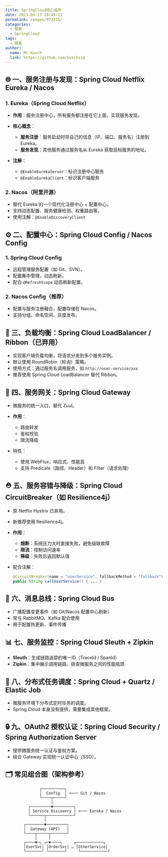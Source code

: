 ```yaml
---
title: SpringCloud核心组件
date: 2023-04-17 10:49:11
permalink: /pages/972315/
categories:
  - 框架
  - SpringCloud
tags:
  - 随笔
author:
  name: Mr.Kusch
  link: https://github.com/kuschzzp
---
```


## 🌐 一、服务注册与发现：**Spring Cloud Netflix Eureka / Nacos**

### 1. Eureka（Spring Cloud Netflix）

* **作用**：服务注册中心，所有服务都注册在它上面，实现服务发现。
* **核心概念**：

    * **服务注册**：服务启动时将自己的信息（IP、端口、服务名）注册到 Eureka。
    * **服务发现**：其他服务通过服务名从 Eureka 获取目标服务的地址。
* **注解**：

    * `@EnableEurekaServer`：标识注册中心服务
    * `@EnableEurekaClient`：标识客户端服务

### 2. Nacos（阿里开源）

* 替代 Eureka 的一个现代化注册中心 + 配置中心。
* 支持动态配置、服务健康检测、权重路由等。
* 使用注解：`@EnableDiscoveryClient`

## ⚙️ 二、配置中心：**Spring Cloud Config / Nacos Config**

### 1. Spring Cloud Config

* 远程管理服务配置（如 Git、SVN）。
* 配置集中管理，动态刷新。
* 配合 `@RefreshScope` 动态刷新配置。

### 2. Nacos Config（推荐）

* 配置与服务注册融合，配置存储在 Nacos。
* 支持分组、命名空间、灰度发布。

## 🚦 三、负载均衡：**Spring Cloud LoadBalancer / Ribbon（已弃用）**

* 实现客户端负载均衡，将请求分发到多个服务实例。
* 默认使用 RoundRobin（轮询）策略。
* 使用方式：通过服务名调用服务，如 `http://user-service/xxx`
* 推荐使用 Spring Cloud LoadBalancer 替代 Ribbon。

## 🚪 四、服务网关：**Spring Cloud Gateway**

* 微服务的统一入口，替代 Zuul。
* **作用**：

    * 路由转发
    * 鉴权校验
    * 限流降级
* 特性：

    * 使用 WebFlux，响应式、性能高
    * 支持 Predicate（路径、Header）和 Filter（请求处理）

## ⛑ 五、服务容错与降级：**Spring Cloud CircuitBreaker（如 Resilience4j）**

* 原 Netflix Hystrix 已弃用。
* 新推荐使用 Resilience4j。
* **作用**：

    * **熔断**：系统压力大时直接失败，避免级联故障
    * **限流**：控制访问速率
    * **降级**：失败后返回默认值
* 配合注解：

  ```java
  @CircuitBreaker(name = "userService", fallbackMethod = "fallback")
  public String callUserService() { ... }
  ```

## 📩 六、消息总线：**Spring Cloud Bus**

* 广播配置变更事件（如 Git/Nacos 配置中心刷新）
* 常与 RabbitMQ、Kafka 配合使用
* 用于配置热更新、事件传播

## 📊 七、服务监控：**Spring Cloud Sleuth + Zipkin**

* **Sleuth**：生成链路追踪的唯一ID（TraceId / SpanId）
* **Zipkin**：集中展示调用链路，排查微服务之间的性能瓶颈

## 🧪 八、分布式任务调度：**Spring Cloud + Quartz / Elastic Job**

* 微服务环境下分布式定时任务的调度。
* Spring Cloud 本身没有提供，需要集成其他框架。

## 🔒 九、OAuth2 授权认证：**Spring Cloud Security / Spring Authorization Server**

* 提供微服务统一认证与鉴权方案。
* 结合 Gateway 实现统一认证中心（SSO）。

## 🗂 常见组合图（架构参考）

```
               ┌──────────┐
               │  Config  │ <─── Git / Nacos
               └────┬─────┘
                    │
          ┌─────────▼─────────┐
          │ Service Discovery │ <─── Eureka / Nacos
          └──────┬────────────┘
                 │
        ┌────────▼─────────┐
        │  Gateway (API)   │
        └────┬─────┬───────┘
             │     │
        ┌────▼─┐ ┌─▼────┐     ┌────────────┐
        │UserSvc│ │OrderSvc│ … │OtherService│
        └───────┘ └───────┘     └────────────┘
```
